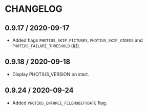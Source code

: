 # CHANGELOG

## 0.9.17 / 2020-09-17

- Added flags `PHOTIUS_SKIP_PICTURES`, `PHOTIUS_SKIP_VIDEOS` and `PHOTIUS_FAILURE_THRESHOLD` ([#1](https://github.com/alecpetrosky/photius-docker/issues/1)).

## 0.9.18 / 2020-09-18

- Display PHOTIUS_VERSION on start.

## 0.9.24 / 2020-09-24

- Added `PHOTIUS_ENFORCE_FILEMODIFYDATE` flag.
